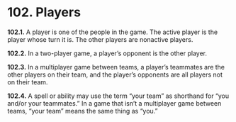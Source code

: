 # **102.** Players

**102.1.** A player is one of the people in the game. The active player is the player whose turn it is. The other players are nonactive players.

**102.2.** In a two-player game, a player’s opponent is the other player.

**102.3.** In a multiplayer game between teams, a player’s teammates are the other players on their team, and the player’s opponents are all players not on their team.

**102.4.** A spell or ability may use the term “your team” as shorthand for “you and/or your teammates.” In a game that isn’t a multiplayer game between teams, “your team” means the same thing as “you.”
